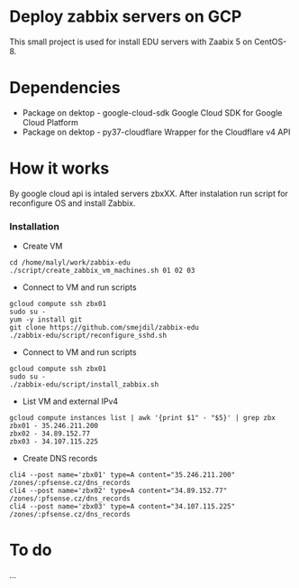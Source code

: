 # Deploy zabbix servers on GCP

This small project is used for install EDU servers with Zaabix 5 on CentOS-8.

# Dependencies

- Package on dektop - google-cloud-sdk		Google Cloud SDK for Google Cloud Platform
- Package on dektop - py37-cloudflare			Wrapper for the Cloudflare v4 API

# How it works

By google cloud api is intaled servers zbxXX. After instalation run script for reconfigure OS and install Zabbix.

### Installation

- Create VM

```
cd /home/malyl/work/zabbix-edu
./script/create_zabbix_vm_machines.sh 01 02 03
```
- Connect to VM and run scripts

```
gcloud compute ssh zbx01
sudo su -
yum -y install git
git clone https://github.com/smejdil/zabbix-edu
./zabbix-edu/script/reconfigure_sshd.sh
```
- Connect to VM and run scripts

```
gcloud compute ssh zbx01
sudo su -
./zabbix-edu/script/install_zabbix.sh
```
- List VM and external IPv4

```
gcloud compute instances list | awk '{print $1" - "$5}' | grep zbx
zbx01 - 35.246.211.200
zbx02 - 34.89.152.77
zbx03 - 34.107.115.225
```
- Create DNS records

```
cli4 --post name='zbx01' type=A content="35.246.211.200" /zones/:pfsense.cz/dns_records
cli4 --post name='zbx02' type=A content="34.89.152.77" /zones/:pfsense.cz/dns_records
cli4 --post name='zbx03' type=A content="34.107.115.225" /zones/:pfsense.cz/dns_records
```
# To do

...
